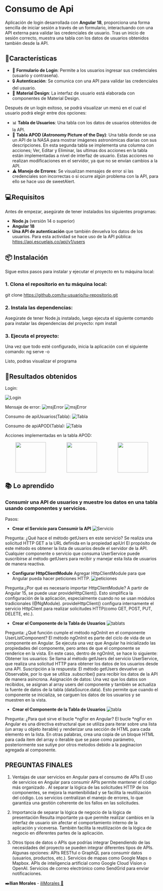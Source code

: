
# Consumo de Api

Aplicación de login desarrollada con **Angular 18**, proporciona una forma sencilla de iniciar sesión a través de un formulario, interactuando con una API externa para validar las credenciales de usuario.
Tras un inicio de sesión correcto, muestra una tabla con los datos de usuarios obtenidos también desde la API. 

## 🚀Características

- 📝 **Formulario de Login**: Permite a los usuarios ingresar sus credenciales (usuario y contraseña).
- 🔒 **Autenticación**: Se comunica con una API para validar las credenciales del usuario.
- 🎨 **Material Design**: La interfaz de usuario está elaborada con componentes de Material Design.

Después de un login exitoso, se podrá visualizar un menú en el cual el usuario podrá elegir entre dos opciones:

- 📊 **Tabla de Usuarios**: Una tabla con los datos de usuarios obtenidos de la API.
- 🌠 **Tabla APOD (Astronomy Picture of the Day)**: Una tabla donde se usa un API de la NASA para mostrar imágenes astronómicas diarias con sus descripciones.
En esta segunda tabla se implementa una columna con acciones; Ver, Editar y Eliminar, las ultimas dos acciones en la tabla están implementadas a nivel de interfaz de usuario. Estas acciones no realizan modificaciones en el servidor, ya que no se envían cambios a la API.  
- ⚠️ **Manejo de Errores**: Se visualizan mensajes de error si las credenciales son incorrectas o si ocurre algún problema con la API, para ello se hace uso de sweetAlert.


## 💻Requisitos

Antes de empezar, asegúrate de tener instalados los siguientes programas:

- **Node.js** (versión 14 o superior)
- **Angular 18**
- **Una API de autenticación** que también devuelva los datos de los usuarios.
Para esta actividad se hace uso de la API pública: https://api.escuelajs.co/api/v1/users

## 📦 Instalación

Sigue estos pasos para instalar y ejecutar el proyecto en tu máquina local:

### 1. Clona el repositorio en tu máquina local:

   git clone https://github.com/tu-usuario/tu-repositorio.git

### 2. Instala las dependencias:
Asegúrate de tener Node.js instalado, luego ejecuta el siguiente comando para instalar las dependencias del proyecto:
    npm install

### 3. Ejecuta el proyecto:
Una vez que todo esté configurado, inicia la aplicación con el siguiente comando:
    ng serve -o

Listo, podras visualizar el programa 

## 📌Resultados obtenidos

Login:

![Login](src/assets/img/Login.png)

Mensaje de error:
![msjError](src/assets/img/Error1.png)
![msjError](src/assets/img/Error2.png)

Consumo de apiUsuarios(Tabla):
![Tabla](src/assets/img/Home.png)

Consumo de apiAPOD(Tabla):
![Tabla](src/assets/img/APOD.png)

Acciones implementadas en la tabla APOD:
<div style="display: flex; justify-content: space-around;">
  <img src="src/assets/img/ver.png" style="width: 100px; margin: 0 10px;">
  <img src="src/assets/img/editar.png" style="width: 100px; margin: 0 10px;">
  <img src="src/assets/img/eliminar.png" style="width: 100px; margin: 0 10px;">
</div>

## 📚 Lo aprendido

### Consumir una API de usuarios y muestre los datos en una tabla usando componentes y servicios.
Pasos: 

- **Crear el Servicio para Consumir la API**
![Servicio](src/assets/img/servicio.png)

Pregunta: ¿Qué hace el método getUsers en este servicio?
Se realiza una solicitud HTTP GET a la URL definida en la propiedad apiUrl
El propósito de este método es obtener la lista de usuarios desde el servidor de la API. Cualquier componente o servicio que consuma UserService puede suscribirse al método getUsers para recibir y manejar esta lista de usuarios de manera reactiva.


- **Configurar HttpClientModule**
Agregar HttpClientModule para que Angular pueda hacer peticiones HTTP.
![peticiones](src/assets/img/peticiones.png)

Pregunta:¿Por qué es necesario importar HttpClientModule?
A partir de Angular 15, se puede usar provideHttpClient(). Esto simplifica la configuración de la aplicación, especialmente cuando no se usan módulos tradicionales (@NgModule).
provideHttpClient() configura internamente el servicio HttpClient para realizar solicitudes HTTP(como GET, POST, PUT, DELETE, etc.).


- **Crear el Componente de la Tabla de Usuarios**
![tablats](src/assets/img/tablats.png)

Pregunta: ¿Qué función cumple el método ngOnInit en el componente UserListComponent?
El método ngOnInit es parte del ciclo de vida de un componente en Angular. Se ejecuta una vez que Angular ha inicializado las propiedades del componente, pero antes de que el componente se renderice en la vista.
En este caso, dentro de ngOnInit, se hace lo siguiente:
Obtener los usuarios: Se llama al método getUsers del servicio UserService, que realiza una solicitud HTTP para obtener los datos de los usuarios desde una API.
Suscripción a la respuesta: El método getUsers devuelve un Observable, por lo que se utiliza .subscribe() para recibir los datos de la API de manera asíncrona.
Asignación de datos: Una vez que los datos son recibidos, se asignan al array users del componente y también se actualiza la fuente de datos de la tabla (dataSource.data).
Esto permite que cuando el componente se inicializa, se carguen los datos de los usuarios y se muestren en la vista.

- **Crear el Componente de la Tabla de Usuarios**
![tabla](src/assets/img/tabla.png)

Pregunta: ¿Para qué sirve el bucle *ngFor en Angular? 
El bucle *ngFor en Angular es una directiva estructural que se utiliza para iterar sobre una lista (un array u objeto iterable) y renderizar una sección de HTML para cada elemento en la lista. En otras palabras, crea una copia de un bloque HTML para cada item del array o iterable que se pase como parámetro, posteriormente sse sutiye por otros metodos debido a la paginacion agregada al componente.



## PREGUNTAS FINALES
1. Ventajas de usar servicios en Angular para el consumo de APIs
El uso de servicios en Angular para consumir APIs permite mantener el código más organizado . Al separar la lógica de las solicitudes HTTP de los componentes, se mejora la mantenibilidad y se facilita la reutilización del código. Los servicios centralizan el manejo de errores, lo que garantiza una gestión coherente de los fallos en las solicitudes.

2. Importancia de separar la lógica de negocio de la lógica de presentación
Resulta importante ya que permite realizar cambios en la interfaz de usuario sin afectar el comportamiento interno de la aplicación y viceversa. También facilita la reutilización de la lógica de negocio en diferentes partes de la aplicación. 

3. Otros tipos de datos o APIs que podrías integrar
Dependiendo de las necesidades del proyecto se pueden integrar diferentes tipos de APIs. Algunas opciones:
APIs RESTful o GraphQL para consumir datos (usuarios, productos, etc.).
Servicios de mapas como Google Maps o Mapbox.
APIs de inteligencia artificial como Google Cloud Vision o OpenAI.
Servicios de correo electrónico como SendGrid para enviar notificaciones.

**✒️Ilian Morales** - [iliMorales 💜](https://github.com/Ilimm9)